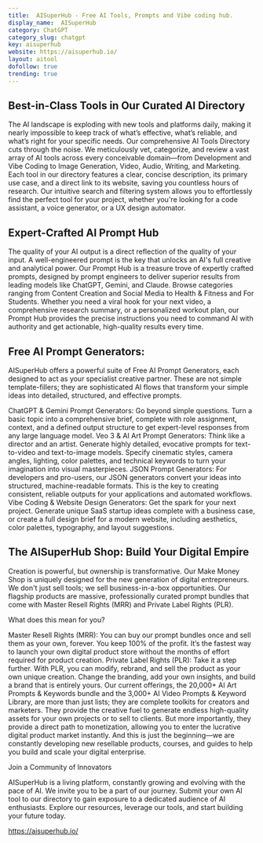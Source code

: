 ```yaml
---
title:  AISuperHub - Free AI Tools, Prompts and Vibe coding hub. 
display_name:  AISuperHub
category: ChatGPT
category_slug: chatgpt
key: aisuperhub
website: https://aisuperhub.io/
layout: aitool
dofollow: true
trending: true
---
```


## Best-in-Class Tools in Our Curated AI Directory

The AI landscape is exploding with new tools and platforms daily, making it nearly impossible to keep track of what’s effective, what’s reliable, and what’s right for your specific needs. Our comprehensive AI Tools Directory cuts through the noise. We meticulously vet, categorize, and review a vast array of AI tools across every conceivable domain—from Development and Vibe Coding to Image Generation, Video, Audio, Writing, and Marketing. Each tool in our directory features a clear, concise description, its primary use case, and a direct link to its website, saving you countless hours of research. Our intuitive search and filtering system allows you to effortlessly find the perfect tool for your project, whether you're looking for a code assistant, a voice generator, or a UX design automator.

## Expert-Crafted AI Prompt Hub

The quality of your AI output is a direct reflection of the quality of your input. A well-engineered prompt is the key that unlocks an AI's full creative and analytical power. Our Prompt Hub is a treasure trove of expertly crafted prompts, designed by prompt engineers to deliver superior results from leading models like ChatGPT, Gemini, and Claude. Browse categories ranging from Content Creation and Social Media to Health & Fitness and For Students. Whether you need a viral hook for your next video, a comprehensive research summary, or a personalized workout plan, our Prompt Hub provides the precise instructions you need to command AI with authority and get actionable, high-quality results every time.

## Free AI Prompt Generators: 

AISuperHub offers a powerful suite of Free AI Prompt Generators, each designed to act as your specialist creative partner. These are not simple template-fillers; they are sophisticated AI flows that transform your simple ideas into detailed, structured, and effective prompts.

ChatGPT & Gemini Prompt Generators: Go beyond simple questions. Turn a basic topic into a comprehensive brief, complete with role assignment, context, and a defined output structure to get expert-level responses from any large language model.
Veo 3 & AI Art Prompt Generators: Think like a director and an artist. Generate highly detailed, evocative prompts for text-to-video and text-to-image models. Specify cinematic styles, camera angles, lighting, color palettes, and technical keywords to turn your imagination into visual masterpieces.
JSON Prompt Generators: For developers and pro-users, our JSON generators convert your ideas into structured, machine-readable formats. This is the key to creating consistent, reliable outputs for your applications and automated workflows.
Vibe Coding & Website Design Generators: Get the spark for your next project. Generate unique SaaS startup ideas complete with a business case, or create a full design brief for a modern website, including aesthetics, color palettes, typography, and layout suggestions.


## The AISuperHub Shop: Build Your Digital Empire

Creation is powerful, but ownership is transformative. Our Make Money Shop is uniquely designed for the new generation of digital entrepreneurs. We don't just sell tools; we sell business-in-a-box opportunities. Our flagship products are massive, professionally curated prompt bundles that come with Master Resell Rights (MRR) and Private Label Rights (PLR).

What does this mean for you?

Master Resell Rights (MRR): You can buy our prompt bundles once and sell them as your own, forever. You keep 100% of the profit. It’s the fastest way to launch your own digital product store without the months of effort required for product creation.
Private Label Rights (PLR): Take it a step further. With PLR, you can modify, rebrand, and sell the product as your own unique creation. Change the branding, add your own insights, and build a brand that is entirely yours.
Our current offerings, the 20,000+ AI Art Prompts & Keywords bundle and the 3,000+ AI Video Prompts & Keyword Library, are more than just lists; they are complete toolkits for creators and marketers. They provide the creative fuel to generate endless high-quality assets for your own projects or to sell to clients. But more importantly, they provide a direct path to monetization, allowing you to enter the lucrative digital product market instantly. And this is just the beginning—we are constantly developing new resellable products, courses, and guides to help you build and scale your digital enterprise.

Join a Community of Innovators

AISuperHub is a living platform, constantly growing and evolving with the pace of AI. We invite you to be a part of our journey. Submit your own AI tool to our directory to gain exposure to a dedicated audience of AI enthusiasts. Explore our resources, leverage our tools, and start building your future today.

https://aisuperhub.io/